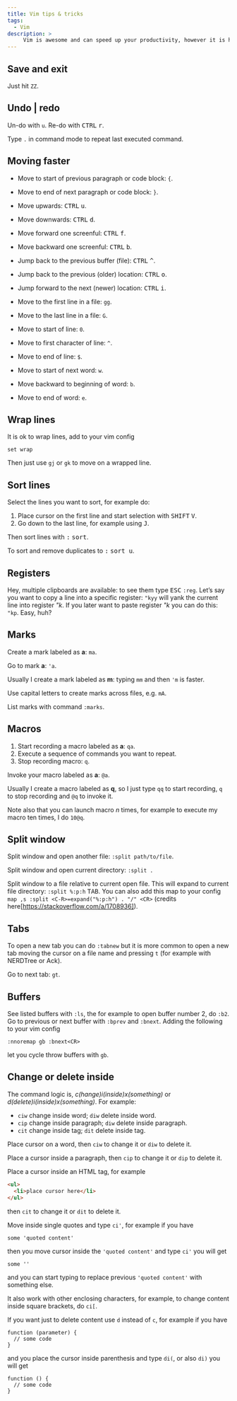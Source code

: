 ```yaml
---
title: Vim tips & tricks
tags:
  - Vim
description: >
     Vim is awesome and can speed up your productivity, however it is hard to learn. I will write here things it is worth to remember.
---
```


## Save and exit

Just hit `ZZ`.

## Undo | redo

Un-do with `u`. Re-do with <kbd>CTRL</kbd> <kbd>r</kbd>.

Type `.` in command mode to repeat last executed command.

## Moving faster

- Move to start of previous paragraph or code block: `{`.
- Move to end of next paragraph or code block: `}`.

- Move upwards: <kbd>CTRL</kbd> <kbd>u</kbd>.
- Move downwards: <kbd>CTRL</kbd> <kbd>d</kbd>.

- Move forward one screenful: <kbd>CTRL</kbd> <kbd>f</kbd>.
- Move backward one screenful: <kbd>CTRL</kbd> <kbd>b</kbd>.

- Jump back to the previous buffer (file): <kbd>CTRL</kbd> <kbd>^</kbd>.

- Jump back to the previous (older) location: <kbd>CTRL</kbd> <kbd>o</kbd>.
- Jump forward to the next (newer) location: <kbd>CTRL</kbd> <kbd>i</kbd>.

- Move to the first line in a file: `gg`.
- Move to the last line in a file: `G`.

- Move to start of line: `0`.
- Move to first character of line: `^`.
- Move to end of line: `$`.

- Move to start of next word: `w`.
- Move backward to beginning of word: `b`.
- Move to end of word: `e`.

## Wrap lines

It is ok to wrap lines, add to your vim config

```
set wrap
```

Then just use `gj` or `gk` to move on a wrapped line.

## Sort lines

Select the lines you want to sort, for example do:

1. Place cursor on the first line and start selection with <kbd>SHIFT</kbd> <kbd>V</kbd>.
2. Go down to the last line, for example using <kbd>J</kbd>.

Then sort lines with <kbd>:</kbd> <kbd>sort</kbd>.

To sort and remove duplicates to <kbd>:</kbd> <kbd>sort u</kbd>.

## Registers

Hey, multiple clipboards are available: to see them type <kbd>ESC</kbd> `:reg`.
Let’s say you want to copy a line into a specific register: `"kyy` will yank the current line into register *"k*. If you later want to paste register *"k* you can do this: `"kp`. Easy, huh?

## Marks

Create a mark labeled as **a**: `ma`.

Go to mark **a**: `'a`.

Usually I create a mark labeled as **m**: typing `mm` and then `'m` is faster.

Use capital letters to create marks across files, e.g. `mA`.

List marks with command `:marks`.

## Macros

1. Start recording a macro labeled as **a**: `qa`.
2. Execute a sequence of commands you want to repeat.
3. Stop recording macro: `q`.

Invoke your macro labeled as **a**: `@a`.

Usually I create a macro labeled as **q**, so I just type `qq` to start recording, `q` to stop recording and `@q` to invoke it.

Note also that you can launch macro *n* times, for example to execute my macro ten times, I do `10@q`.

## Split window

Split window and open another file: `:split path/to/file`.

Split window and open current directory: `:split .`

Split window to a file relative to current open file. This will expand to current file directory: `:split %:p:h` <kbd>TAB</kbd>.
You can also add this map to your config `map ,s :split <C-R>=expand("%:p:h") . "/" <CR>` (credits here[https://stackoverflow.com/a/1708936]).

## Tabs

To open a new tab you can do `:tabnew` but it is more common to open a new tab moving the cursor on a file name and pressing `t` (for example with NERDTree or Ack).

Go to next tab: `gt`.

## Buffers

See listed buffers with `:ls`, the for example to open buffer number 2, do `:b2`. Go to previous or next buffer with `:bprev` and `:bnext`. Adding the following to your vim config

```
:nnoremap gb :bnext<CR>
```

let you cycle throw buffers with `gb`.

## Change or delete **inside**

The command logic is, _c(hange)i(inside)x(something)_ or _d(delete)i(inside)x(something)_. For example:

- `ciw` change inside word; `diw` delete inside word.
- `cip` change inside paragraph; `diw` delete inside paragraph.
- `cit` change inside tag; `dit` delete inside tag.

Place cursor on a word, then `ciw` to change it or `diw` to delete it.

Place a cursor inside a paragraph, then `cip` to change it or `dip` to delete it.

Place a cursor inside an HTML tag, for example

```html
<ul>
  <li>place cursor here</li>
</ul>
```

then `cit` to change it or `dit` to delete it.

Move inside single quotes and type `ci'`, for example if you have

```
some 'quoted content'
```

then you move cursor inside the `'quoted content'` and type `ci'` you will get

```
some ''
```

and you can start typing to replace previous `'quoted content'` with something else.

It also work with other enclosing characters, for example, to change content inside square brackets, do `ci[`.

If you want just to delete content use `d` instead of `c`, for example if you have

```
function (parameter) {
  // some code
}
```

and you place the cursor inside parenthesis and type `di(`, or also `di)` you will get

```
function () {
  // some code
}
```


